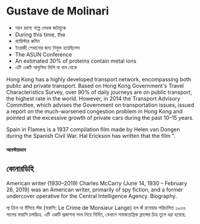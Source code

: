 # Gustave de Molinari

* নয়ন রহস্য গল্পে লেখক জটায়ুকে
* During this time, the
* ব্যারিস্টার রুমিন
* ইংরাজী শেখানোর জন্য নিযুক্ত হয়েছিলেন
* The ASUN Conference
* An estimated 30% of proteins contain metal ions
* এটি একটি আবুগিদা লিপি যা বাম থেকে

Hong Kong has a highly developed transport network, encompassing both public and private transport. Based on Hong Kong Government's Travel Characteristics Survey, over 90% of daily journeys are on public transport, the highest rate in the world. However, in 2014 the Transport Advisory Committee, which advises the Government on transportation issues, issued a report on the much-worsened congestion problem in Hong Kong and pointed at the excessive growth of private cars during the past 10–15 years.

Spain in Flames is a 1937 compilation film made by Helen van Dongen during the Spanish Civil War. Hal Erickson has written that the film ".

#### আমস্টারডাম

## কোনারডিহি

American writer (1930–2019)
Charles McCarry (June 14, 1930 – February 26, 2019) was an American writer, primarily of spy fiction, and a former undercover operative for the Central Intelligence Agency. Biography.

ল্য ক্রিম দ্য মঁসিয়ে লঁজ (ফরাসি: Le Crime de Monsieur Lange) হল জঁ রনোয়ার পরিচালিত ১৯৩৬ সালের ফরাসি চলচ্চিত্র. এটি একটি প্রকাশনা সংঘ নিয়ে নির্মিত, যেখানে সমাজতান্ত্রিক ফ্রান্সের চিত্র তুলে ধরা হয়েছে.

